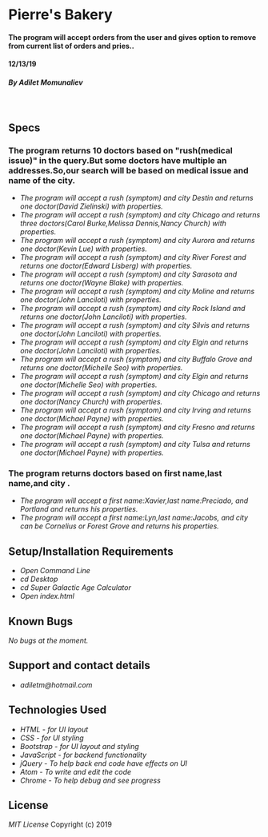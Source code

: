 # **Pierre's Bakery**

#### The program will accept orders from the user and gives option to remove from current list of orders and pries..
#### 12/13/19

##### By _**Adilet Momunaliev**_
&nbsp;
## **Specs**
### The program returns 10 doctors based on "rush(medical issue)" in the query.But some doctors have multiple an addresses.So,our search will be based on medical issue and name of the city.
* _The program will accept a rush (symptom) and city Destin and returns one doctor(David Zielinski) with properties._
* _The program will accept a rush (symptom) and city Chicago and returns three doctors(Carol Burke,Melissa Dennis,Nancy Church) with properties._
* _The program will accept a rush (symptom) and city Aurora and returns one doctor(Kevin Lue) with properties._
* _The program will accept a rush (symptom) and city River Forest and returns one doctor(Edward Lisberg) with properties._
* _The program will accept a rush (symptom) and city Sarasota and returns one doctor(Wayne Blake) with properties._
* _The program will accept a rush (symptom) and city Moline and returns one doctor(John Lanciloti) with properties._
* _The program will accept a rush (symptom) and city Rock Island and returns one doctor(John Lanciloti) with properties._
* _The program will accept a rush (symptom) and city Silvis and returns one doctor(John Lanciloti) with properties._
* _The program will accept a rush (symptom) and city Elgin and returns one doctor(John Lanciloti) with properties._
* _The program will accept a rush (symptom) and city Buffalo Grove and returns one doctor(Michelle Seo) with properties._
* _The program will accept a rush (symptom) and city Elgin and returns one doctor(Michelle Seo) with properties._
* _The program will accept a rush (symptom) and city Chicago and returns one doctor(Nancy Church) with properties._
* _The program will accept a rush (symptom) and city Irving and returns one doctor(Michael Payne) with properties._
* _The program will accept a rush (symptom) and city Fresno and returns one doctor(Michael Payne) with properties._
* _The program will accept a rush (symptom) and city Tulsa and returns one doctor(Michael Payne) with properties._
### The program returns doctors based on first name,last name,and city .
* _The program will accept a first name:Xavier,last name:Preciado, and Portland  and returns his properties._
* _The program will accept a first name:Lyn,last name:Jacobs, and city can be Cornelius or Forest Grove and returns his properties._


## **Setup/Installation Requirements**

* _Open Command Line_
* _cd Desktop_
* _cd Super Galactic Age Calculator_
* _Open index.html_

## **Known Bugs**

_No bugs at the moment._

## Support and contact details

* _adiletm@hotmail.com_

## **Technologies Used**

* _HTML - for UI layout_
* _CSS - for UI styling_
* _Bootstrap - for UI layout and styling_
* _JavaScript - for backend functionality_
* _jQuery - To help back end code have effects on UI_
* _Atom - To write and edit the code_
* _Chrome - To help debug and see progress_

## **License**

*MIT License*
Copyright (c) 2019
